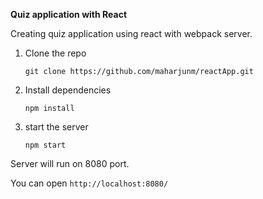 **Quiz application with React**

Creating quiz application using react with webpack server.

1) Clone the repo

   `git clone https://github.com/maharjunm/reactApp.git `

2) Install dependencies 

   `npm install`

3) start the server

   `npm start` 

Server will run on 8080 port.

You can open `http://localhost:8080/`
   